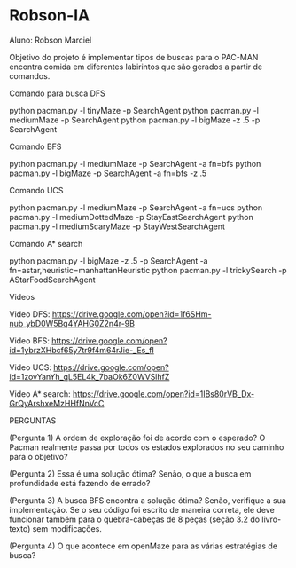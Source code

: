 # Robson-IA

Aluno: Robson Marciel

Objetivo do projeto é implementar tipos de buscas para o PAC-MAN encontra comida em diferentes labirintos que são gerados a partir de comandos. 

Comando para busca DFS

python pacman.py -l tinyMaze -p SearchAgent
python pacman.py -l mediumMaze -p SearchAgent
python pacman.py -l bigMaze -z .5 -p SearchAgent

Comando BFS

python pacman.py -l mediumMaze -p SearchAgent -a fn=bfs
python pacman.py -l bigMaze -p SearchAgent -a fn=bfs -z .5

Comando UCS

python pacman.py -l mediumMaze -p SearchAgent -a fn=ucs
python pacman.py -l mediumDottedMaze -p StayEastSearchAgent
python pacman.py -l mediumScaryMaze -p StayWestSearchAgent

Comando A* search

python pacman.py -l bigMaze -z .5 -p SearchAgent -a fn=astar,heuristic=manhattanHeuristic 
python pacman.py -l trickySearch -p AStarFoodSearchAgent

Videos

Video DFS: https://drive.google.com/open?id=1f6SHm-nub_ybD0W5Bq4YAHG0Z2n4r-9B

Video BFS: https://drive.google.com/open?id=1ybrzXHbcf65y7tr9f4m64rJie-_Es_fI

Video UCS: https://drive.google.com/open?id=1zovYanYh_qL5EL4k_7baOk6Z0WVSlhfZ

Video A* search: https://drive.google.com/open?id=1IBs80rVB_Dx-GrQyArshxeMzHHfNnVcC


PERGUNTAS 

(Pergunta 1) A ordem de exploração foi de acordo com o esperado? O Pacman realmente passa por todos os estados explorados no seu caminho para o objetivo?

(Pergunta 2) Essa é uma solução ótima? Senão, o que a busca em profundidade está fazendo de errado?

(Pergunta 3) A busca BFS encontra a solução ótima? Senão, verifique a sua implementação. Se o seu código foi escrito de maneira correta, ele deve funcionar também para o quebra-cabeças de 8 peças (seção 3.2 do livro-texto) sem modificações.


(Pergunta 4) O que acontece em openMaze para as várias estratégias de busca?
